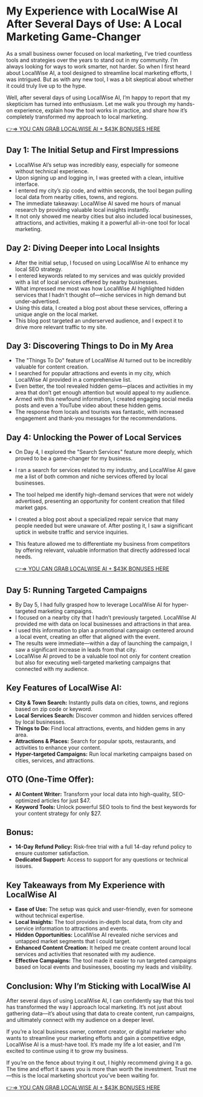 # My Experience with LocalWise AI After Several Days of Use: A Local Marketing Game-Changer

As a small business owner focused on local marketing, I’ve tried countless tools and strategies over the years to stand out in my community. I’m always looking for ways to work smarter, not harder. So when I first heard about LocalWise AI, a tool designed to streamline local marketing efforts, I was intrigued. But as with any new tool, I was a bit skeptical about whether it could truly live up to the hype.

Well, after several days of using LocalWise AI, I’m happy to report that my skepticism has turned into enthusiasm. Let me walk you through my hands-on experience, explain how the tool works in practice, and share how it’s completely transformed my approach to local marketing.

[👉⇒ YOU CAN GRAB LOCALWISE AI + $43K BONUSES HERE](https://digitalpromoreviews.com/localwise-ai-reviews-2025/)

## Day 1: The Initial Setup and First Impressions
- LocalWise AI’s setup was incredibly easy, especially for someone without technical experience.
- Upon signing up and logging in, I was greeted with a clean, intuitive interface.
- I entered my city’s zip code, and within seconds, the tool began pulling local data from nearby cities, towns, and regions.
- The immediate takeaway: LocalWise AI saved me hours of manual research by providing valuable local insights instantly.
- It not only showed me nearby cities but also included local businesses, attractions, and activities, making it a powerful all-in-one tool for local marketing.

## Day 2: Diving Deeper into Local Insights
- After the initial setup, I focused on using LocalWise AI to enhance my local SEO strategy.
- I entered keywords related to my services and was quickly provided with a list of local services offered by nearby businesses.
- What impressed me most was how LocalWise AI highlighted hidden services that I hadn't thought of—niche services in high demand but under-advertised.
- Using this data, I created a blog post about these services, offering a unique angle on the local market.
- This blog post targeted an underserved audience, and I expect it to drive more relevant traffic to my site.

## Day 3: Discovering Things to Do in My Area
- The "Things To Do" feature of LocalWise AI turned out to be incredibly valuable for content creation.
- I searched for popular attractions and events in my city, which LocalWise AI provided in a comprehensive list.
- Even better, the tool revealed hidden gems—places and activities in my area that don’t get enough attention but would appeal to my audience.
- Armed with this newfound information, I created engaging social media posts and even a YouTube video about these hidden gems.
- The response from locals and tourists was fantastic, with increased engagement and thank-you messages for the recommendations.

## Day 4: Unlocking the Power of Local Services
- On Day 4, I explored the "Search Services" feature more deeply, which proved to be a game-changer for my business.
- I ran a search for services related to my industry, and LocalWise AI gave me a list of both common and niche services offered by local businesses.
- The tool helped me identify high-demand services that were not widely advertised, presenting an opportunity for content creation that filled market gaps.
- I created a blog post about a specialized repair service that many people needed but were unaware of. After posting it, I saw a significant uptick in website traffic and service inquiries.
- This feature allowed me to differentiate my business from competitors by offering relevant, valuable information that directly addressed local needs.

  [👉⇒ YOU CAN GRAB LOCALWISE AI + $43K BONUSES HERE](https://digitalpromoreviews.com/localwise-ai-reviews-2025/)

## Day 5: Running Targeted Campaigns
- By Day 5, I had fully grasped how to leverage LocalWise AI for hyper-targeted marketing campaigns.
- I focused on a nearby city that I hadn’t previously targeted. LocalWise AI provided me with data on local businesses and attractions in that area.
- I used this information to plan a promotional campaign centered around a local event, creating an offer that aligned with the event.
- The results were immediate—within a day of launching the campaign, I saw a significant increase in leads from that city.
- LocalWise AI proved to be a valuable tool not only for content creation but also for executing well-targeted marketing campaigns that connected with my audience.

## Key Features of LocalWise AI:
- **City & Town Search:** Instantly pulls data on cities, towns, and regions based on zip code or keyword.
- **Local Services Search:** Discover common and hidden services offered by local businesses.
- **Things to Do:** Find local attractions, events, and hidden gems in any area.
- **Attractions & Places:** Search for popular spots, restaurants, and activities to enhance your content.
- **Hyper-targeted Campaigns:** Run local marketing campaigns based on cities, services, and attractions.

## OTO (One-Time Offer):
- **AI Content Writer:** Transform your local data into high-quality, SEO-optimized articles for just $47.
- **Keyword Tools:** Unlock powerful SEO tools to find the best keywords for your content strategy for only $27.

## Bonus:
- **14-Day Refund Policy:** Risk-free trial with a full 14-day refund policy to ensure customer satisfaction.
- **Dedicated Support:** Access to support for any questions or technical issues.

## Key Takeaways from My Experience with LocalWise AI
- **Ease of Use:** The setup was quick and user-friendly, even for someone without technical expertise.
- **Local Insights:** The tool provides in-depth local data, from city and service information to attractions and events.
- **Hidden Opportunities:** LocalWise AI revealed niche services and untapped market segments that I could target.
- **Enhanced Content Creation:** It helped me create content around local services and activities that resonated with my audience.
- **Effective Campaigns:** The tool made it easier to run targeted campaigns based on local events and businesses, boosting my leads and visibility.

## Conclusion: Why I’m Sticking with LocalWise AI
After several days of using LocalWise AI, I can confidently say that this tool has transformed the way I approach local marketing. It’s not just about gathering data—it’s about using that data to create content, run campaigns, and ultimately connect with my audience on a deeper level.

If you’re a local business owner, content creator, or digital marketer who wants to streamline your marketing efforts and gain a competitive edge, LocalWise AI is a must-have tool. It’s made my life a lot easier, and I’m excited to continue using it to grow my business.

If you’re on the fence about trying it out, I highly recommend giving it a go. The time and effort it saves you is more than worth the investment. Trust me—this is the local marketing shortcut you’ve been waiting for.

[👉⇒ YOU CAN GRAB LOCALWISE AI + $43K BONUSES HERE](https://digitalpromoreviews.com/localwise-ai-reviews-2025/)
